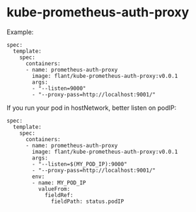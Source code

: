 # kube-prometheus-auth-proxy

Example:
```
spec:
  template:
    spec:
      containers:
      - name: prometheus-auth-proxy
        image: flant/kube-prometheus-auth-proxy:v0.0.1
        args:
        - "--listen=9000"
        - "--proxy-pass=http://localhost:9001/"
```

If you run your pod in hostNetwork, better listen on podIP:
```
spec:
  template:
    spec:
      containers:
      - name: prometheus-auth-proxy
        image: flant/kube-prometheus-auth-proxy:v0.0.1
        args:
        - "--listen=$(MY_POD_IP):9000"
        - "--proxy-pass=http://localhost:9001/"
        env:
        - name: MY_POD_IP
          valueFrom:
            fieldRef:
              fieldPath: status.podIP

```
